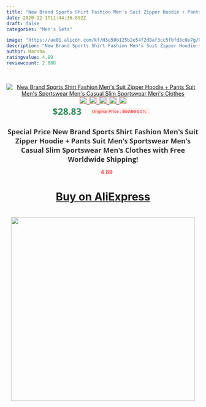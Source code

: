 ```yaml
---
title: "New Brand Sports Shirt Fashion Men's Suit Zipper Hoodie + Pants Suit Men's Sportswear Men's Casual Slim Sportswear Men's Clothes"
date: 2020-12-1T11:44:36.892Z
draft: false
categories: "Men's Sets"

image: "https://ae01.alicdn.com/kf/H3e50b125b2e54f2d8af3cc5fbfd8c0e7g/New-Brand-Sports-Shirt-Fashion-Men-s-Suit-Zipper-Hoodie-Pants-Suit-Men-s-Sportswear-Men.png_220x220.png"
description: "New Brand Sports Shirt Fashion Men's Suit Zipper Hoodie + Pants Suit Men's Sportswear Men's Casual Slim Sportswear Men's Clothes"
author: Marsha
ratingvalue: 4.89
reviewcount: 2.888
---
```

<br>
<div style="text-align: center;">
<a href="https://s.click.aliexpress.com/e/_9RCjil" target="_blank" rel="nofollow noopener noreferrer"><img alt="New Brand Sports Shirt Fashion Men's Suit Zipper Hoodie + Pants Suit Men's Sportswear Men's Casual Slim Sportswear Men's Clothes" class="magnifier-image" src="https://ae01.alicdn.com/kf/H3e50b125b2e54f2d8af3cc5fbfd8c0e7g/New-Brand-Sports-Shirt-Fashion-Men-s-Suit-Zipper-Hoodie-Pants-Suit-Men-s-Sportswear-Men.png_220x220.png_640x640.jpg">
<br>
<img style="border:1px solid salmon" src="https://ae01.alicdn.com/kf/H3e50b125b2e54f2d8af3cc5fbfd8c0e7g/New-Brand-Sports-Shirt-Fashion-Men-s-Suit-Zipper-Hoodie-Pants-Suit-Men-s-Sportswear-Men.png_120x120.jpg">&nbsp;&nbsp;<img style="border:1px solid salmon" src="https://ae01.alicdn.com/kf/Hc3f2c1ae8e78414396d2a1d6cff43660i/New-Brand-Sports-Shirt-Fashion-Men-s-Suit-Zipper-Hoodie-Pants-Suit-Men-s-Sportswear-Men.png_120x120.jpg">&nbsp;&nbsp;<img style="border:1px solid salmon" src="https://ae01.alicdn.com/kf/H9ebf921fd1e94ff3b1cf3d1c089def54y/New-Brand-Sports-Shirt-Fashion-Men-s-Suit-Zipper-Hoodie-Pants-Suit-Men-s-Sportswear-Men.png_120x120.jpg">&nbsp;&nbsp;<img style="border:1px solid salmon" src="https://ae01.alicdn.com/kf/Hb9bdd59ffdb7449090e6893d25b856acd/New-Brand-Sports-Shirt-Fashion-Men-s-Suit-Zipper-Hoodie-Pants-Suit-Men-s-Sportswear-Men.png_120x120.jpg">&nbsp;&nbsp;<img style="border:1px solid salmon" src="https://ae01.alicdn.com/kf/Hf4d33154e4434ebab39e0b5b455d9202i/New-Brand-Sports-Shirt-Fashion-Men-s-Suit-Zipper-Hoodie-Pants-Suit-Men-s-Sportswear-Men.png_120x120.jpg"></a></div><br0>
<div style="text-align: center;"><span style="background-color: white; border: 0px; box-sizing: border-box; color: seagreen; display: inline-block; font-family: &quot;open sans&quot; , &quot;arial&quot; , &quot;helvetica&quot; , sans-serif , &quot;heiti&quot;; font-size: 24px; font-stretch: inherit; font-weight: 700; line-height: inherit; margin: 0px 10px 0px 0px; padding: 0px; vertical-align: middle;">$28.83 </span>
<span style="background: rgb(255 , 241 , 241); border-radius: 3px; border: 0px; box-sizing: border-box; color: #ff4747; display: inline-block; font-family: inherit; font-size: 12px; font-stretch: inherit; font-style: inherit; font-variant: inherit; font-weight: 600; line-height: inherit; margin: 0px; padding: 2px 5px; transform: scale(0.9); vertical-align: middle;">Original Price : <b style="text-decoration: line-through;">$57.66 </b> 50%&nbsp;&nbsp;</span></div>
<h1 style="color: #333333; display: inline-block; font-family: &quot;open sans&quot; , &quot;arial&quot; , &quot;helvetica&quot; , sans-serif , &quot;heiti&quot;; font-size: 18px; font-stretch: inherit; font-weight: 700; text-align: center;">Special Price New Brand Sports Shirt Fashion Men's Suit Zipper Hoodie + Pants Suit Men's Sportswear Men's Casual Slim Sportswear Men's Clothes with Free Worldwide Shipping!</h1>
<div style="color: #ff4747; text-align: center;">
<img src="https://4.bp.blogspot.com/-M0ZcTcb-5uY/XleCXlxnR4I/AAAAAAAAAEc/OrjgMkXV1oMQFaCRZj5HQwOCBcu3w1FegCPcBGAYYCw/s1600/star.png" style="height: 15px;">&nbsp;<b>4.89</b></div>
<div class="button_cont" align="center"><a class="buynow_a" href="https://s.click.aliexpress.com/e/_9RCjil" target="_blank" rel="nofollow noopener noreferrer"><H1>Buy on AliExpress</H1></a></div><br>
<div class="separator" style="clear: both; text-align: center;">
<img src="https://lh3.googleusercontent.com/-pTy5HemUv9M/XlePHvY0dAI/AAAAAAAAAE4/0nX5iRUoIWY8eMW9Dpxeirr157OZliDIgCLcBGAsYHQ/s1600/badge.gif" width="480">
</div>
